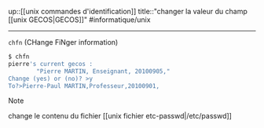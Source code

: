 up::[[unix commandes d'identification]]
title::"changer la valeur du champ [[unix GECOS|GECOS]]"
#informatique/unix

----
`chfn` (CHange FiNger information)

```bash
$ chfn
pierre's current gecos :
        "Pierre MARTIN, Enseignant, 20100905,"
Change (yes) or (no)? >y
To?>Pierre-Paul MARTIN,Professeur,20100901,
```

> [!note]
> change le contenu du fichier [[unix fichier etc-passwd|/etc/passwd]]

